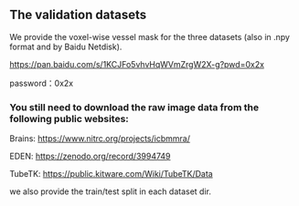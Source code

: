 ## The validation datasets
We provide the voxel-wise vessel mask for the three datasets (also in .npy format and by Baidu Netdisk).

https://pan.baidu.com/s/1KCJFo5vhvHqWVmZrgW2X-g?pwd=0x2x 

password：0x2x 

### You still need to download the raw image data from the following public websites:

Brains: https://www.nitrc.org/projects/icbmmra/

EDEN: https://zenodo.org/record/3994749

TubeTK: https://public.kitware.com/Wiki/TubeTK/Data

we also provide the train/test split in each dataset dir.
